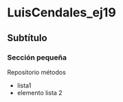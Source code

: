 # LuisCendales_ej19
## Subtítulo
### Sección pequeña
Repositorio métodos
* lista1
* elemento lista 2
